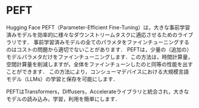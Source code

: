 # PEFT

Hugging Face PEFT（Parameter-Efficient Fine-Tuning）は，大きな事前学習済みモデルを効率的に様々なダウンストリームタスクに適応させるためのライブラリです．
事前学習済みモデルの全てのパラメタをファインチューニングするのはコストの問題から適切でないことがあります．
PEFTは，少量の（追加の）モデルパラメタだけをファインチューニングします．この方法は，時間計算量，空間計算量を削減しますが，全体をファインチューンしたのと同等の性能を出すことができます．
この方法により，コンシューマデバイスにおける大規模言語モデル（LLMs）の学習と保存を可能にします．

PEFTはTransformers，Diffusers，Accelerateライブラリと統合され，大きなモデルの読み込み，学習，利用を簡単にします．
